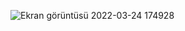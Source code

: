 
![Ekran görüntüsü 2022-03-24 174928](https://user-images.githubusercontent.com/96916049/159949687-f56b9797-66e1-4ae8-8579-1e3d0718559e.png)
